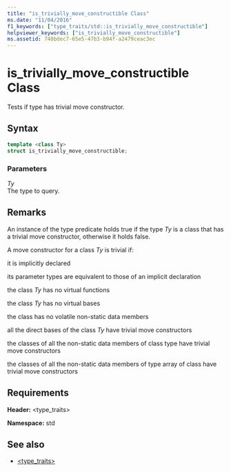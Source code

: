 ```yaml
---
title: "is_trivially_move_constructible Class"
ms.date: "11/04/2016"
f1_keywords: ["type_traits/std::is_trivially_move_constructible"]
helpviewer_keywords: ["is_trivially_move_constructible"]
ms.assetid: 740bdec7-65e5-47b3-b94f-a2479ceac3ec
---
```

# is_trivially_move_constructible Class

Tests if type has trivial move constructor.

## Syntax

```cpp
template <class Ty>
struct is_trivially_move_constructible;
```

### Parameters

*Ty*<br/>
The type to query.

## Remarks

An instance of the type predicate holds true if the type *Ty* is a class that has a trivial move constructor, otherwise it holds false.

A move constructor for a class *Ty* is trivial if:

it is implicitly declared

its parameter types are equivalent to those of an implicit declaration

the class *Ty* has no virtual functions

the class *Ty* has no virtual bases

the class has no volatile non-static data members

all the direct bases of the class *Ty* have trivial move constructors

the classes of all the non-static data members of class type have trivial move constructors

the classes of all the non-static data members of type array of class have trivial move constructors

## Requirements

**Header:** \<type_traits>

**Namespace:** std

## See also

- [<type_traits>](../standard-library/type-traits.md)

